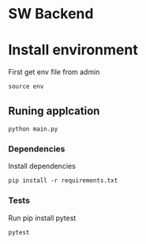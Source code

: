 # SW Backend

# Install environment

First get env file from admin

    source env

## Runing applcation

    python main.py

### Dependencies

Install dependencies 

    pip install -r requirements.txt

### Tests

Run
    pip install pytest

    pytest

